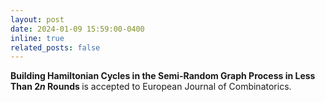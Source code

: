 ```yaml
---
layout: post
date: 2024-01-09 15:59:00-0400
inline: true
related_posts: false
---
```


<b> Building Hamiltonian Cycles in the Semi-Random Graph Process in Less Than $2n$ Rounds </b> is accepted to European Journal of Combinatorics.


